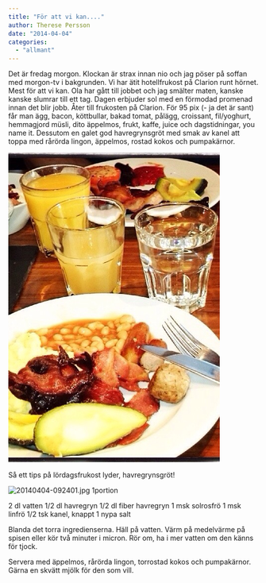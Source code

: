 ```yaml
---
title: "För att vi kan...."
author: Therese Persson
date: "2014-04-04"
categories: 
  - "allmant"
---
```


Det är fredag morgon. Klockan är strax innan nio och jag pöser på soffan med morgon-tv i bakgrunden. Vi har ätit hotellfrukost på Clarion runt hörnet. Mest för att vi kan. Ola har gått till jobbet och jag smälter maten, kanske kanske slumrar till ett tag. Dagen erbjuder sol med en förmodad promenad innan det blir jobb. Åter till frukosten på Clarion. För 95 pix (- ja det är sant) får man ägg, bacon, köttbullar, bakad tomat, pålägg, croissant, fil/yoghurt, hemmagjord müsli, dito äppelmos, frukt, kaffe, juice och dagstidningar, you name it. Dessutom en galet god havregrynsgröt med smak av kanel att toppa med rårörda lingon, äppelmos, rostad kokos och pumpakärnor.  
  
![20140404-092701.jpg](/static/img/20140404-092701.jpg)

Så ett tips på lördagsfrukost lyder, havregrynsgröt!  
  
![20140404-092401.jpg](/static/img/20140404-092401.jpg)
1portion

2 dl vatten 1/2 dl havregryn 1/2 dl fiber havregryn 1 msk solrosfrö 1 msk linfrö 1/2 tsk kanel, knappt 1 nypa salt

Blanda det torra ingredienserna. Häll på vatten. Värm på medelvärme på spisen eller kör två minuter i micron. Rör om, ha i mer vatten om den känns för tjock.

Servera med äppelmos, rårörda lingon, torrostad kokos och pumpakärnor. Gärna en skvätt mjölk för den som vill.
